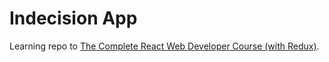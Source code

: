 # Indecision App

Learning repo to [The Complete React Web Developer Course (with Redux)][0].

  [0]: https://www.udemy.com/react-2nd-edition/learn/v4/content
